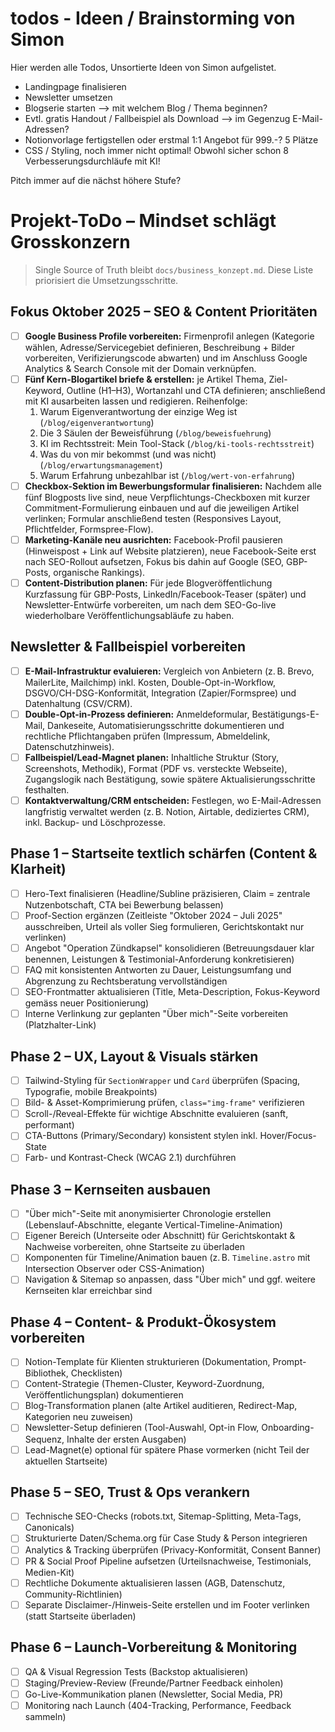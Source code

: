 # todos - Ideen / Brainstorming von Simon

Hier werden alle Todos, Unsortierte Ideen von Simon aufgelistet.

- Landingpage finalisieren
- Newsletter umsetzen
- Blogserie starten --> mit welchem Blog / Thema beginnen?
- Evtl. gratis Handout / Fallbeispiel als Download --> im Gegenzug E-Mail-Adressen?
- Notionvorlage fertigstellen oder erstmal 1:1 Angebot für 999.-? 5 Plätze
- CSS / Styling, noch immer nicht optimal! Obwohl sicher schon 8 Verbesserungsdurchläufe mit KI!


Pitch immer auf die nächst höhere Stufe?

# Projekt-ToDo – Mindset schlägt Grosskonzern


> Single Source of Truth bleibt `docs/business_konzept.md`. Diese Liste priorisiert die Umsetzungsschritte.

## Fokus Oktober 2025 – SEO & Content Prioritäten
- [ ] **Google Business Profile vorbereiten:** Firmenprofil anlegen (Kategorie wählen, Adresse/Servicegebiet definieren, Beschreibung + Bilder vorbereiten, Verifizierungscode abwarten) und im Anschluss Google Analytics & Search Console mit der Domain verknüpfen.
- [ ] **Fünf Kern-Blogartikel briefe & erstellen:** je Artikel Thema, Ziel-Keyword, Outline (H1–H3), Wortanzahl und CTA definieren; anschließend mit KI ausarbeiten lassen und redigieren. Reihenfolge:
	1. Warum Eigenverantwortung der einzige Weg ist (`/blog/eigenverantwortung`)
	2. Die 3 Säulen der Beweisführung (`/blog/beweisfuehrung`)
	3. KI im Rechtsstreit: Mein Tool-Stack (`/blog/ki-tools-rechtsstreit`)
	4. Was du von mir bekommst (und was nicht) (`/blog/erwartungsmanagement`)
	5. Warum Erfahrung unbezahlbar ist (`/blog/wert-von-erfahrung`)
- [ ] **Checkbox-Sektion im Bewerbungsformular finalisieren:** Nachdem alle fünf Blogposts live sind, neue Verpflichtungs-Checkboxen mit kurzer Commitment-Formulierung einbauen und auf die jeweiligen Artikel verlinken; Formular anschließend testen (Responsives Layout, Pflichtfelder, Formspree-Flow).
- [ ] **Marketing-Kanäle neu ausrichten:** Facebook-Profil pausieren (Hinweispost + Link auf Website platzieren), neue Facebook-Seite erst nach SEO-Rollout aufsetzen, Fokus bis dahin auf Google (SEO, GBP-Posts, organische Rankings).
- [ ] **Content-Distribution planen:** Für jede Blogveröffentlichung Kurzfassung für GBP-Posts, LinkedIn/Facebook-Teaser (später) und Newsletter-Entwürfe vorbereiten, um nach dem SEO-Go-live wiederholbare Veröffentlichungsabläufe zu haben.

## Newsletter & Fallbeispiel vorbereiten
- [ ] **E-Mail-Infrastruktur evaluieren:** Vergleich von Anbietern (z. B. Brevo, MailerLite, Mailchimp) inkl. Kosten, Double-Opt-in-Workflow, DSGVO/CH-DSG-Konformität, Integration (Zapier/Formspree) und Datenhaltung (CSV/CRM).
- [ ] **Double-Opt-in-Prozess definieren:** Anmeldeformular, Bestätigungs-E-Mail, Dankeseite, Automatisierungsschritte dokumentieren und rechtliche Pflichtangaben prüfen (Impressum, Abmeldelink, Datenschutzhinweis).
- [ ] **Fallbeispiel/Lead-Magnet planen:** Inhaltliche Struktur (Story, Screenshots, Methodik), Format (PDF vs. versteckte Webseite), Zugangslogik nach Bestätigung, sowie spätere Aktualisierungsschritte festhalten.
- [ ] **Kontaktverwaltung/CRM entscheiden:** Festlegen, wo E-Mail-Adressen langfristig verwaltet werden (z. B. Notion, Airtable, dediziertes CRM), inkl. Backup- und Löschprozesse.

## Phase 1 – Startseite textlich schärfen (Content & Klarheit)
- [ ] Hero-Text finalisieren (Headline/Subline präzisieren, Claim = zentrale Nutzenbotschaft, CTA bei Bewerbung belassen)
- [ ] Proof-Section ergänzen (Zeitleiste "Oktober 2024 – Juli 2025" ausschreiben, Urteil als voller Sieg formulieren, Gerichtskontakt nur verlinken)
- [ ] Angebot "Operation Zündkapsel" konsolidieren (Betreuungsdauer klar benennen, Leistungen & Testimonial-Anforderung konkretisieren)
- [ ] FAQ mit konsistenten Antworten zu Dauer, Leistungsumfang und Abgrenzung zu Rechtsberatung vervollständigen
- [ ] SEO-Frontmatter aktualisieren (Title, Meta-Description, Fokus-Keyword gemäss neuer Positionierung)
- [ ] Interne Verlinkung zur geplanten "Über mich"-Seite vorbereiten (Platzhalter-Link)

## Phase 2 – UX, Layout & Visuals stärken
- [ ] Tailwind-Styling für `SectionWrapper` und `Card` überprüfen (Spacing, Typografie, mobile Breakpoints)
- [ ] Bild- & Asset-Komprimierung prüfen, `class="img-frame"` verifizieren
- [ ] Scroll-/Reveal-Effekte für wichtige Abschnitte evaluieren (sanft, performant)
- [ ] CTA-Buttons (Primary/Secondary) konsistent stylen inkl. Hover/Focus-State
- [ ] Farb- und Kontrast-Check (WCAG 2.1) durchführen

## Phase 3 – Kernseiten ausbauen
- [ ] "Über mich"-Seite mit anonymisierter Chronologie erstellen (Lebenslauf-Abschnitte, elegante Vertical-Timeline-Animation)
- [ ] Eigener Bereich (Unterseite oder Abschnitt) für Gerichtskontakt & Nachweise vorbereiten, ohne Startseite zu überladen
- [ ] Komponenten für Timeline/Animation bauen (z. B. `Timeline.astro` mit Intersection Observer oder CSS-Animation)
- [ ] Navigation & Sitemap so anpassen, dass "Über mich" und ggf. weitere Kernseiten klar erreichbar sind

## Phase 4 – Content- & Produkt-Ökosystem vorbereiten
- [ ] Notion-Template für Klienten strukturieren (Dokumentation, Prompt-Bibliothek, Checklisten)
- [ ] Content-Strategie (Themen-Cluster, Keyword-Zuordnung, Veröffentlichungsplan) dokumentieren
- [ ] Blog-Transformation planen (alte Artikel auditieren, Redirect-Map, Kategorien neu zuweisen)
- [ ] Newsletter-Setup definieren (Tool-Auswahl, Opt-in Flow, Onboarding-Sequenz, Inhalte der ersten Ausgaben)
- [ ] Lead-Magnet(e) optional für spätere Phase vormerken (nicht Teil der aktuellen Startseite)

## Phase 5 – SEO, Trust & Ops verankern
- [ ] Technische SEO-Checks (robots.txt, Sitemap-Splitting, Meta-Tags, Canonicals)
- [ ] Strukturierte Daten/Schema.org für Case Study & Person integrieren
- [ ] Analytics & Tracking überprüfen (Privacy-Konformität, Consent Banner)
- [ ] PR & Social Proof Pipeline aufsetzen (Urteilsnachweise, Testimonials, Medien-Kit)
- [ ] Rechtliche Dokumente aktualisieren lassen (AGB, Datenschutz, Community-Richtlinien)
- [ ] Separate Disclaimer-/Hinweis-Seite erstellen und im Footer verlinken (statt Startseite überladen)

## Phase 6 – Launch-Vorbereitung & Monitoring
- [ ] QA & Visual Regression Tests (Backstop aktualisieren)
- [ ] Staging/Preview-Review (Freunde/Partner Feedback einholen)
- [ ] Go-Live-Kommunikation planen (Newsletter, Social Media, PR)
- [ ] Monitoring nach Launch (404-Tracking, Performance, Feedback sammeln)
